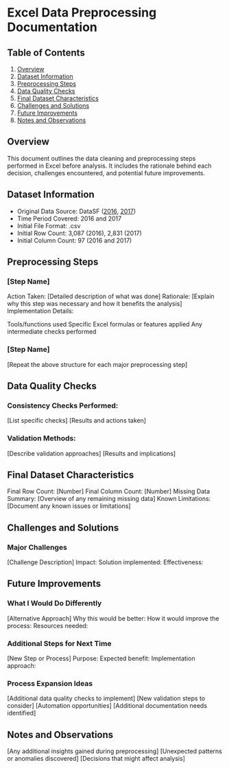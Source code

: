 # Excel Data Preprocessing Documentation

## Table of Contents
1. [Overview](#overview)
2. [Dataset Information](#dataset-information)
3. [Preprocessing Steps](#preprocessing-steps)
4. [Data Quality Checks](#data-quality-checks)
5. [Final Dataset Characteristics](#final-dataset-characteristics)
6. [Challenges and Solutions](#challenges-and-solutions)
7. [Future Improvements](#future-improvements)
8. [Notes and Observations](#notes-and-observations)

## Overview

This document outlines the data cleaning and preprocessing steps performed in Excel before analysis. It includes the rationale behind each decision, challenges encountered, and potential future improvements.

## Dataset Information

- Original Data Source: DataSF ([2016](https://data.sfgov.org/Transportation/2016-SFO-Customer-Survey/t3vr-buhp/about_data), [2017](https://data.sfgov.org/Transportation/2017-SFO-Customer-Survey/nnh5-5rwz/about_data))  
- Time Period Covered: 2016 and 2017  
- Initial File Format: .csv  
- Initial Row Count: 3,087 (2016), 2,831 (2017)  
- Initial Column Count: 97 (2016 and 2017)  

## Preprocessing Steps

### [Step Name]
Action Taken:
[Detailed description of what was done]
Rationale:
[Explain why this step was necessary and how it benefits the analysis]
Implementation Details:

Tools/functions used
Specific Excel formulas or features applied
Any intermediate checks performed

### [Step Name]
[Repeat the above structure for each major preprocessing step]

## Data Quality Checks

### Consistency Checks Performed:
[List specific checks]
[Results and actions taken]

### Validation Methods:
[Describe validation approaches]
[Results and implications]

## Final Dataset Characteristics

Final Row Count: [Number]
Final Column Count: [Number]
Missing Data Summary: [Overview of any remaining missing data]
Known Limitations: [Document any known issues or limitations]

## Challenges and Solutions

### Major Challenges
[Challenge Description]
Impact:
Solution implemented:
Effectiveness:

## Future Improvements

### What I Would Do Differently
[Alternative Approach]
Why this would be better:
How it would improve the process:
Resources needed:

### Additional Steps for Next Time
[New Step or Process]
Purpose:
Expected benefit:
Implementation approach:

### Process Expansion Ideas
[Additional data quality checks to implement]
[New validation steps to consider]
[Automation opportunities]
[Additional documentation needs identified]

## Notes and Observations

[Any additional insights gained during preprocessing]
[Unexpected patterns or anomalies discovered]
[Decisions that might affect analysis]